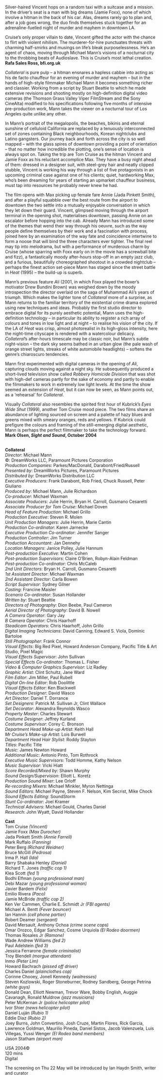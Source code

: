 
Silver-haired Vincent hops on a random taxi with a suitcase and a mission. In the driver’s seat is a man with big dreams (Jamie Foxx), none of which involve a hitman in the back of his car. Alas, dreams rarely go to plan and, after a job goes wrong, the duo finds themselves stuck together for an adrenaline-fuelled night of murder and mayhem in downtown LA.

Cruise’s only proper villain to date, Vincent gifted the actor with the chance to flirt with violent nihilism. The murderer-for-hire punctuates threats with charming half-smirks and musings on life’s bleak purposelessness. He’s an agent of chaos, moving through Michael Mann’s visions of a nocturnal city to the throbbing beats of Audioslave. This is Cruise’s most lethal creation.  
**Rafa Sales Ross, bfi.org.uk**

_Collateral_ is pure pulp – a hitman ensnares a hapless cabbie into acting as his de facto chauffeur for an evening of murder and mayhem – but in the hands of high-style filmmaker Michael Mann it becomes something richer and classier. Working from a script by Stuart Beattie to which he made extensive revisions and shooting mostly on high-definition digital video cameras (the Thomson Grass Valley Viper FilmStream and the Sony CineAlta) modified to his specifications following five months of intensive pre-production work, Mann takes the viewer on a nocturnal tour of Los Angeles quite unlike any other.

In Mann’s portrait of the megalopolis, the beaches, bikinis and eternal sunshine of celluloid California are replaced by a tenuously interconnected set of zones containing Black neighbourhoods, Korean nightclubs and Latino gangsters. Our journey back and forth across the city is so well mapped – with the glass spires of downtown providing a point of orientation – that no matter how incredible the plotting, one’s sense of location is always spot on. Taking the trip are Tom Cruise as the hitman Vincent and Jamie Foxx as his reluctant accomplice Max. They have a busy night ahead of them: dressed in a designer suit, with steel-grey hair and neatly clipped stubble, Vincent is working his way through a list of five protagonists in an upcoming criminal case against one of his clients; quiet, hardworking Max, who’s been dreaming for years of starting an upmarket chauffeur business, must tap into resources he probably never knew he had.

The film opens with Max picking up female fare Annie (Jada Pinkett Smith), and after a playful squabble over the best route from the airport to downtown the two settle into a mutually enjoyable conversation in which they let down their guard. Vincent, glimpsed moving through the airport terminal in the opening shot, materialises downtown, passing Annie on an escalator before hopping into the cab. Already Mann has introduced some of the themes that wend their way through his oeuvre, such as the way people define themselves by their work and a fascination with process, joined here by an examination of the way fate and coincidence intertwine to form a noose that will bind the three characters ever tighter. The final reel may tip into melodrama, but with a performance of murderous charm by Cruise (whose sparring with Foxx early on in the movie has a screwball bite and fizz), a fantastically moody after-hours stop-off in an empty jazz club, and a furious, beautifully choreographed shootout in a crowded nightclub – perhaps the finest action set-piece Mann has staged since the street battle in _Heat_ (1995) – the build-up is superb.

Mann’s previous feature _Ali_ (2001, in which Foxx played the boxer’s motivator Drew Bundini Brown) was weighed down by the moody introspection the director overlaid on the saga of Muhammad Ali’s years of triumph. Which makes the lighter tone of _Collateral_ more of a surprise, as Mann returns to the familiar territory of the existential crime drama explored using new techniques and ideas. Probably the first studio director to embrace digital for its purely aesthetic potential, Mann uses the high-definition technology – in particular its ability to register a rich array of colours and tones in low light and at night – to realise his vision of the city. If the LA of _Heat_ was crisp, almost photorealist in its high-gloss intensity, here the night-time cityscape is rendered with a watercolour delicacy. _Collateral_’s after-hours timescale may be classic noir, but Mann’s subtle night-vision – the dark sky seems bathed in an urban glow (the pale wash of orange street lights, streaks of white automobile headlights) – softens the genre’s chiaroscuro tendencies.

Mann first experimented with digital cameras in the opening of _Ali_, capturing clouds moving against a night sky. He subsequently produced a short-lived television show called _Robbery Homicide Division_ that was shot with high-def cameras partly for the sake of economy and partly to enable the filmmakers to work in extremely low light levels. At the time the show seemed an extension of _Heat_, but it can now be seen, as Mann points out, as a ‘rehearsal’ for _Collateral_.

Visually _Collateral_ also resembles the spirited first hour of Kubrick’s _Eyes Wide Shut_ (1999), another Tom Cruise mood piece. The two films share an abundance of lighting sourced on screen and a palette of hazy blues and greens mixed with smeary oranges, reds and yellows. If Kubrick could prefigure the colours and framing of the still-emerging digital aesthetic, Mann is perhaps the perfect filmmaker to take the technology forward.  
**Mark Olsen, _Sight and Sound_, October 2004**
<br><br>

**Collateral**  
_Director_: Michael Mann  
©: DreamWorks LLC,  Paramount Pictures Corporation  
_Production Companies_: Parkes/MacDonald, Darabont/Fried/Russell  
_Presented by_: DreamWorks Pictures,  Paramount Pictures  
_Distributed by_: DreamWorks Distribution LLC  
_Executive Producers_: Frank Darabont, Rob Fried, Chuck Russell, Peter Giuliano  
_Produced by_: Michael Mann, Julie Richardson  
_Co-producer_: Michael Waxman  
_Associate Producers_: Julie Herrin,  Bryan H. Carroll, Gusmano Cesaretti  
_Associate Producer for Tom Cruise_: Michael Doven  
_Head of Feature Production_: Michael Grillo  
_Production Executive_: Steven R. Molen  
_Unit Production Managers_: Julie Herrin,  Marie Cantin  
_Production Co-ordinator_: Karen Jarnecke  
_Executive Production Co-ordinator_: Jennifer Sanger  
_Production Controller_: Jim Turner  
_Production Accountant_: Jan Dennehy  
_Location Managers_: Janice Polley, Julie Hannum  
_Post-production Executive_: Martin Cohen  
_Post-production Supervisors_: Claire O’Brien,  Robyn-Alain Feldman  
_Post-production Co-ordinator_: Chris McCaleb  
_2nd Unit Directors_: Bryan H. Carroll,  Gusmano Cesaretti  
_1st Assistant Director_: Michael Waxman  
_2nd Assistant Director_: Carla Bowen  
_Script Supervisor_: Sydney Gilner  
_Casting_: Francine Maisler  
_Scenario Co-ordinator_: Susan Hollander  
_Written by_: Stuart Beattie  
_Directors of Photography_: Dion Beebe,  Paul Cameron  
_Aerial Director of Photography_: David B. Nowell  
_A Camera Operator_: Gary Jay  
_B Camera Operator_: Chris Haarhoff  
_Steadicam Operators_: Chris Haarhoff, John Grillo  
_Digital Imaging Technicians_: David Canning,  Edward S. Viola, Dominic Bartoloe  
_Still Photographer_: Frank Connor  
_Visual Effects_: Big Red Pixel, Howard Anderson Company, Pacific Title & Art Studio, Pixel Magic  
_Visual Effects Supervisor_: John Sullivan  
_Special Effects Co-ordinator_: Thomas L. Fisher  
_Video & Computer Graphics Supervisor_: Liz Radley  
_Graphic Artist_: Clint Schultz, Jane Ward  
_Film Editor_: Jim Miller, Paul Rubell  
_Digital On-line Editor_: Rob Doolittle  
_Visual Effects Editor_: Ken Blackwell  
_Production Designer_: David Wasco  
_Art Director_: Daniel T. Dorrance  
_Set Designers_: Patrick M. Sullivan Jr, Clint Wallace  
_Set Decorator_: Alexandra Reynolds Wasco  
_Property Master_: Charles Stewart  
_Costume Designer_: Jeffrey Kurland  
_Costume Supervisor_: Corey C. Bronson  
_Department Head Make-up Artist_: Keith Hall  
_Mr Cruise’s Make-up Artist_: Lois Burwell  
_Department Head Hair Stylist_: Roddy Stayton  
_Titles_: Pacific Title  
_Music_: James Newton Howard  
_Additional Music_: Antonio Pinto, Tom Rothrock  
_Executive Music Supervisors_: Todd Homme,  Kathy Nelson  
_Music Supervisor_: Vicki Hiatt  
_Score Recorded/Mixed by_: Shawn Murphy  
_Sound Design/Supervision_: Elliott L. Koretz  
_Production Sound Mixer_: Lee Orloff  
_Re-recording Mixers_: Michael Minkler,  Myron Nettinga  
_Sound Editors_: Michael Payne, Steven F. Nelson, Kim Secrist, Mike Chock  
_Sound Effects Editing_: SoundStorm  
_Stunt Co-ordinator_: Joel Kramer  
_Technical Advisers_: Michael Gould, Charles Daniel  
_Research_: John Wyatt, David Hollander
  
**Cast**  
Tom Cruise _(Vincent)_  
Jamie Foxx _(Max Durocher)_  
Jada Pinkett Smith _(Annie Farrell)_  
Mark Ruffalo _(Fanning)_  
Peter Berg _(Richard Weidner)_  
Bruce McGill _(Pedrosa)_  
Irma P. Hall _(Ida)_  
Barry Shabaka Henley _(Daniel)_  
Richard T. Jones _(traffic cop 1)_  
Klea Scott _(fed 1)_  
Bodhi Elfman _(young professional man)_  
Debi Mazar _(young professional woman)_  
Javier Bardem _(Felix)_  
Emilio Rivera _(Paco)_  
Jamie McBride _(traffic cop 2)_  
Ken Ver Cammen, Charlie E. Schmidt Jr _(FBI agents)_  
Michael A. Bentt _(Fever bouncer)_  
Ian Hannin _(cell phone partier)_  
Robert Deamer _(sergeant)_  
David Mersault, Anthony Ochoa _(crime scene cops)_  
Omar Orozco, Edgar Sanchez, Cosme Urquiola _(El Rodeo doormen)_  
Thomas Rosales Jr _(Ramone)_  
Wade Andrew Williams _(fed 2)_  
Paul Adelstein _(fed 3)_  
Jessica Ferrarone _(female criminalist)_  
Troy Blendell _(morgue attendant)_  
Inmo _(Peter Lim)_  
Howard Bachrach _(pissed off driver)_  
Charles Daniel _(plainclothes cop)_  
Corinne Chooey, Jonell Kennedy _(waitresses)_  
Steven Kozlowski, Roger Stoneburner,  Rodney Sandberg, George Petrina _(white guys)_  
Donald Dean, Elliott Newman, Trevor Ware,  Bobby English, Auggie Cavanagh, Ronald Muldrow _(jazz musicians)_  
Peter McKernan Jr _(police helicopter pilot)_  
Ivor Shier _(news helicopter pilot)_  
Daniel Luján _(Rubio 1)_  
Eddie Diaz _(Rubio 2)_  
Joey Burns, John Convertino, Josh Cruze, Martin Flores, Rick Garcia, Lawrence Goldman, Maurilio Pineda, Daniel Sistos, Jacob Valenzuela, Luis Villegas, Yussi Wenger _(El Rodeo band members)_  
Jason Statham _(airport man)_  

USA 2004©  
120 mins  
Digital

The screening on Thu 22 May will be introduced by Ian Haydn Smith, writer and curator
<br><br>
<!--stackedit_data:
eyJoaXN0b3J5IjpbLTEzMzMyNjQzMzRdfQ==
-->